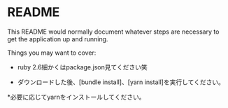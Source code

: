 # README

This README would normally document whatever steps are necessary to get the
application up and running.

Things you may want to cover:

* ruby 2.6細かくはpackage.json見てください笑

* ダウンロードした後、[bundle install]、[yarn install]を実行してください。

*必要に応じてyarnをインストールしてください。
